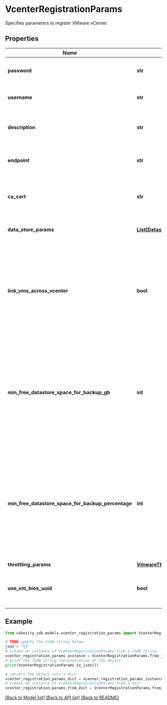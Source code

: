 # VcenterRegistrationParams

Specifies parameters to register VMware vCenter.

## Properties

Name | Type | Description | Notes
------------ | ------------- | ------------- | -------------
**password** | **str** | Specifies the password to access target entity. | 
**username** | **str** | Specifies the username to access target entity. | 
**description** | **str** | Specifies the description of the source being registered. | [optional] 
**endpoint** | **str** | Specifies the endpoint IPaddress, URL or hostname of the host. | 
**ca_cert** | **str** | Specifies the CA certificate to enable SSL communication between host and cluster. | [optional] 
**data_store_params** | [**List[DatastoreParams]**](DatastoreParams.md) | Specifies datastore specific parameters. | [optional] 
**link_vms_across_vcenter** | **bool** | Specifies if the VM linking feature is enabled for the VCenter. If enabled, migrated VMs present in the VCenter which earlier belonged to some other VCenter will be linked during EH refresh. | [optional] 
**min_free_datastore_space_for_backup_gb** | **int** | Specifies the minimum free space (in GB) expected to be available in the datastore where the virtual disks of the VM being backed up reside. If the space available is lower than the specified value, backup will be aborted. | [optional] 
**min_free_datastore_space_for_backup_percentage** | **int** | Specifies the minimum free space (in percentage) expected to be available in the datastore where the virtual disks of the VM being backed up reside. If the space available is lower than the specified value, backup will be aborted. | [optional] 
**throttling_params** | [**VmwareThrottlingParams**](VmwareThrottlingParams.md) |  | [optional] 
**use_vm_bios_uuid** | **bool** | Specifies to use VM BIOS UUID to track virtual machines in the host. | [optional] 

## Example

```python
from cohesity_sdk.models.vcenter_registration_params import VcenterRegistrationParams

# TODO update the JSON string below
json = "{}"
# create an instance of VcenterRegistrationParams from a JSON string
vcenter_registration_params_instance = VcenterRegistrationParams.from_json(json)
# print the JSON string representation of the object
print(VcenterRegistrationParams.to_json())

# convert the object into a dict
vcenter_registration_params_dict = vcenter_registration_params_instance.to_dict()
# create an instance of VcenterRegistrationParams from a dict
vcenter_registration_params_from_dict = VcenterRegistrationParams.from_dict(vcenter_registration_params_dict)
```
[[Back to Model list]](../README.md#documentation-for-models) [[Back to API list]](../README.md#documentation-for-api-endpoints) [[Back to README]](../README.md)


